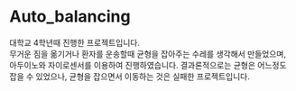 # Auto_balancing
대학교 4학년때 진행한 프로젝트입니다.
<br/>
무거운 짐을 옮기거나 환자를 운송할때 균형을 잡아주는 수레를 생각해서 만들었으며, 아두이노와 자이로센서를 이용하여 진행하였습니다.
결과론적으로는 균형은 어느정도 잡을 수 있었으나, 균형을 잡으면서 이동하는 것은 실패한 프로젝트입니다.